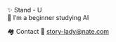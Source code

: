 
  ✨ Stand - U  
  🌱 I’m a beginner studying AI
  
  🏘️ Contact
  📧 story-lady@nate.com
  


<!---
Stand-U/Stand-U is a ✨ special ✨ repository because its `README.md` (this file) appears on your GitHub profile.
You can click the Preview link to take a look at your changes.
--->
